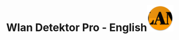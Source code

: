 # Wlan Detektor Pro - English<img src="./app/src/main/res/mipmap-xxhdpi/ic_launcher.png" height=70 alt="WLAN Detektor Pro" />
